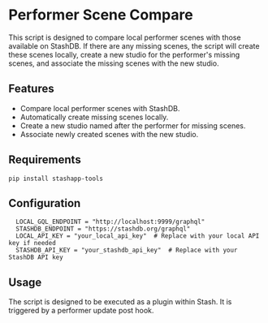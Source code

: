 # Performer Scene Compare

This script is designed to compare local performer scenes with those available on StashDB. If there are any missing scenes, the script will create these scenes locally, create a new studio for the performer's missing scenes, and associate the missing scenes with the new studio.

## Features

- Compare local performer scenes with StashDB.
- Automatically create missing scenes locally.
- Create a new studio named after the performer for missing scenes.
- Associate newly created scenes with the new studio.

## Requirements

`pip install stashapp-tools`

## Configuration

  ```
    LOCAL_GQL_ENDPOINT = "http://localhost:9999/graphql"
    STASHDB_ENDPOINT = "https://stashdb.org/graphql"
    LOCAL_API_KEY = "your_local_api_key"  # Replace with your local API key if needed
    STASHDB_API_KEY = "your_stashdb_api_key"  # Replace with your StashDB API key
```

## Usage

The script is designed to be executed as a plugin within Stash. It is triggered by a performer update post hook. 
